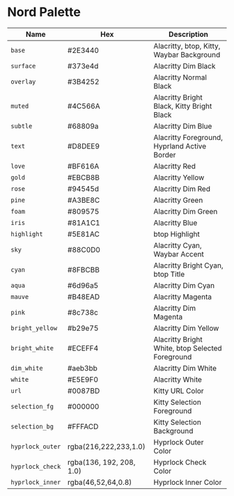 # Nord Palette

| Name | Hex | Description |
|---|---|---|
| `base` | #2E3440 | Alacritty, btop, Kitty, Waybar Background |
| `surface` | #373e4d | Alacritty Dim Black |
| `overlay` | #3B4252 | Alacritty Normal Black |
| `muted` | #4C566A | Alacritty Bright Black, Kitty Bright Black |
| `subtle` | #68809a | Alacritty Dim Blue |
| `text` | #D8DEE9 | Alacritty Foreground, Hyprland Active Border |
| `love` | #BF616A | Alacritty Red |
| `gold` | #EBCB8B | Alacritty Yellow |
| `rose` | #94545d | Alacritty Dim Red |
| `pine` | #A3BE8C | Alacritty Green |
| `foam` | #809575 | Alacritty Dim Green |
| `iris` | #81A1C1 | Alacritty Blue |
| `highlight` | #5E81AC | btop Highlight |
| `sky` | #88C0D0 | Alacritty Cyan, Waybar Accent |
| `cyan` | #8FBCBB | Alacritty Bright Cyan, btop Title |
| `aqua` | #6d96a5 | Alacritty Dim Cyan |
| `mauve` | #B48EAD | Alacritty Magenta |
| `pink` | #8c738c | Alacritty Dim Magenta |
| `bright_yellow` | #b29e75 | Alacritty Dim Yellow |
| `bright_white` | #ECEFF4 | Alacritty Bright White, btop Selected Foreground |
| `dim_white` | #aeb3bb | Alacritty Dim White |
| `white` | #E5E9F0 | Alacritty White |
| `url` | #0087BD | Kitty URL Color |
| `selection_fg` | #000000 | Kitty Selection Foreground |
| `selection_bg` | #FFFACD | Kitty Selection Background |
| `hyprlock_outer` | rgba(216,222,233,1.0) | Hyprlock Outer Color |
| `hyprlock_check` | rgba(136, 192, 208, 1.0) | Hyprlock Check Color |
| `hyprlock_inner` | rgba(46,52,64,0.8) | Hyprlock Inner Color |
